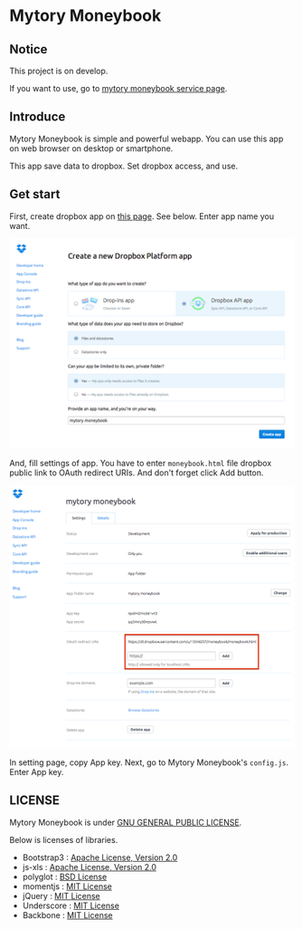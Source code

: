 Mytory Moneybook
================

Notice
-------

This project is on develop.

If you want to use, go to [mytory moneybook service page](https://dl.dropboxusercontent.com/u/15546257/moneybook/moneybook.html).

Introduce
---------

Mytory Moneybook is simple and powerful webapp. You can use this app on web browser on desktop or smartphone.

This app save data to dropbox. Set dropbox access, and use.

Get start
---------

First, create dropbox app on [this page](https://www.dropbox.com/developers/apps/create). See below. Enter app name you want.

![](images/create-app.png)

And, fill settings of app. You have to enter `moneybook.html` file dropbox public link to OAuth redirect URIs. And don't forget click Add button.

![](images/app-setting.png)

In setting page, copy App key. Next, go to Mytory Moneybook's `config.js`. Enter App key.

LICENSE
-------

Mytory Moneybook is under [GNU GENERAL PUBLIC LICENSE](http://www.gnu.org/licenses/gpl.html).

Below is licenses of libraries.

* Bootstrap3 : [Apache License, Version 2.0](http://www.apache.org/licenses/LICENSE-2.0)
* js-xls : [Apache License, Version 2.0](http://www.apache.org/licenses/LICENSE-2.0)
* polyglot : [BSD License](http://airbnb.github.io/polyglot.js/polyglot.html)
* momentjs : [MIT License](https://github.com/moment/moment#license)
* jQuery : [MIT License](https://github.com/jquery/jquery/blob/master/MIT-LICENSE.txt)
* Underscore : [MIT License](http://documentcloud.github.io/underscore/docs/underscore.html)
* Backbone : [MIT License](http://backbonejs.org/docs/backbone.html)
